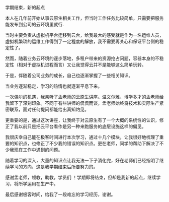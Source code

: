 学期结束，新的起点

本人在几年前开始从事云原生相关工作，但当时工作任务比较简单，只需要把服务能发布到公司的云环境里就行.

当时主要负责从虚拟机平台迁移到云台，给我最大的感受就是作为一名运维人员，虚拟机繁琐的运维工作得到了一定程度的解放，我不需要再关心和保证平台侧的稳定性了。

然而，随着业务云环境的逐步落地，多租户带来的资源抢占问题，容器本身的不稳定性（相对于虚拟机进程而言）又让我觉得云并不是能够这么简单玩转。

于是，伴随着公司业务的成长，自己也逐渐掌握了一些相关知识。

当业务逐渐稳定，学习的热情也就逐渐平息下来。

一次偶尔的机遇，我亲听了孟老师的云原生讲座。温文尔雅，博学多才的孟老师给我留下了深刻印象。不同于有些讲师的侃侃而谈，孟老师始终将技术和实际生产紧密联系，面对任何提问都能给出真知灼见。

更重要的是，通过这次讲座，让我终于对云原生有了一个大概的系统性的认识，修正了我以前只是把云平台看作是另一种来跑服务的底层设施这样的偏见。

我很庆幸自己能在极客时间进行本次学习，通过十几个模块，让我很好地梳理了重要的知识点，也修正了不少我的错误的知识点。更在老师，同学的帮助下解决了不少我现在工作中遇到的问题。

随着学习的深入，大量的知识点让我无法一下子消化完，好在老师们已经指明了继续学习的方向，这是我学期结束后所要努力的。

感谢孟老师，领教，助教，学员们 ！学期即将结束，但却是我新的起点，继续学习，将所学运用在生产中。

最后感谢极客时间，给我了一段难忘的学习经历，谢谢。


